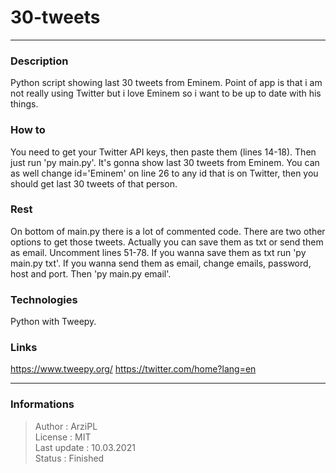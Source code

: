 # 30-tweets
***
### Description
Python script showing last 30 tweets from Eminem. Point of app is that i am not really using Twitter but i love Eminem so i want to be up to date with his things.

### How to
You need to get your Twitter API keys, then paste them (lines 14-18). Then just run 'py main.py'. It's gonna show last 30 tweets from Eminem. You can as well change id='Eminem' on line 26 to any id that is on Twitter, then you should get last 30 tweets of that person.

### Rest
On bottom of main.py there is a lot of commented code. There are two other options to get those tweets. Actually you can save them as txt or send them as email. Uncomment lines 51-78. If you wanna save them as txt run 'py main.py txt'. If you wanna send them as email, change emails, password, host and port. Then 'py main.py email'.

### Technologies
Python with Tweepy.

### Links
https://www.tweepy.org/
https://twitter.com/home?lang=en
***
### Informations
> Author : ArziPL  
> License : MIT  
> Last update : 10.03.2021  
> Status : Finished  
